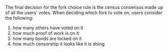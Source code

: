 The final decision for the fork choice rule is the census consensus made up of all the users' votes.
When deciding which fork to vote on, users consider the following:
1) how many others have voted on it
2) how much proof of work is on it
3) how many bonds are locked on it
4) how much censorship it looks like it is doing


